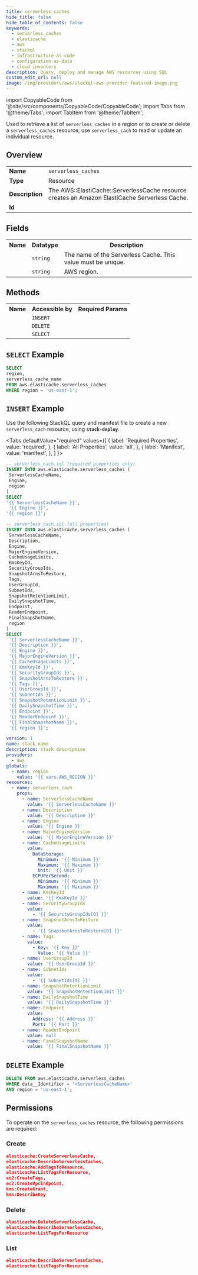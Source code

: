 ```yaml
---
title: serverless_caches
hide_title: false
hide_table_of_contents: false
keywords:
  - serverless_caches
  - elasticache
  - aws
  - stackql
  - infrastructure-as-code
  - configuration-as-data
  - cloud inventory
description: Query, deploy and manage AWS resources using SQL
custom_edit_url: null
image: /img/providers/aws/stackql-aws-provider-featured-image.png
---
```


import CopyableCode from '@site/src/components/CopyableCode/CopyableCode';
import Tabs from '@theme/Tabs';
import TabItem from '@theme/TabItem';


Used to retrieve a list of <code>serverless_caches</code> in a region or to create or delete a <code>serverless_caches</code> resource, use <code>serverless_cach</code> to read or update an individual resource.

## Overview
<table><tbody>
<tr><td><b>Name</b></td><td><code>serverless_caches</code></td></tr>
<tr><td><b>Type</b></td><td>Resource</td></tr>
<tr><td><b>Description</b></td><td>The AWS::ElastiCache::ServerlessCache resource creates an Amazon ElastiCache Serverless Cache.</td></tr>
<tr><td><b>Id</b></td><td><CopyableCode code="aws.elasticache.serverless_caches" /></td></tr>
</tbody></table>

## Fields
<table><tbody>
<tr><th>Name</th><th>Datatype</th><th>Description</th></tr>
<tr><td><CopyableCode code="serverless_cache_name" /></td><td><code>string</code></td><td>The name of the Serverless Cache. This value must be unique.</td></tr>
<tr><td><CopyableCode code="region" /></td><td><code>string</code></td><td>AWS region.</td></tr>

</tbody></table>

## Methods

<table><tbody>
  <tr>
    <th>Name</th>
    <th>Accessible by</th>
    <th>Required Params</th>
  </tr>
  <tr>
    <td><CopyableCode code="create_resource" /></td>
    <td><code>INSERT</code></td>
    <td><CopyableCode code="data__DesiredState, region" /></td>
  </tr>
  <tr>
    <td><CopyableCode code="delete_resource" /></td>
    <td><code>DELETE</code></td>
    <td><CopyableCode code="data__Identifier, region" /></td>
  </tr>
  <tr>
    <td><CopyableCode code="list_resource" /></td>
    <td><code>SELECT</code></td>
    <td><CopyableCode code="region" /></td>
  </tr>
</tbody></table>

## `SELECT` Example
```sql
SELECT
region,
serverless_cache_name
FROM aws.elasticache.serverless_caches
WHERE region = 'us-east-1';
```

## `INSERT` Example

Use the following StackQL query and manifest file to create a new <code>serverless_cach</code> resource, using <a ref="https://pypi.org/project/stack-deploy/" target="_blank"><code><b>stack-deploy</b></code></a>.

<Tabs
    defaultValue="required"
    values={[
      { label: 'Required Properties', value: 'required', },
      { label: 'All Properties', value: 'all', },
      { label: 'Manifest', value: 'manifest', },
    ]
}>
<TabItem value="required">

```sql
-- serverless_cach.iql (required properties only)
INSERT INTO aws.elasticache.serverless_caches (
 ServerlessCacheName,
 Engine,
 region
)
SELECT 
'{{ ServerlessCacheName }}',
 '{{ Engine }}',
'{{ region }}';
```
</TabItem>
<TabItem value="all">

```sql
-- serverless_cach.iql (all properties)
INSERT INTO aws.elasticache.serverless_caches (
 ServerlessCacheName,
 Description,
 Engine,
 MajorEngineVersion,
 CacheUsageLimits,
 KmsKeyId,
 SecurityGroupIds,
 SnapshotArnsToRestore,
 Tags,
 UserGroupId,
 SubnetIds,
 SnapshotRetentionLimit,
 DailySnapshotTime,
 Endpoint,
 ReaderEndpoint,
 FinalSnapshotName,
 region
)
SELECT 
 '{{ ServerlessCacheName }}',
 '{{ Description }}',
 '{{ Engine }}',
 '{{ MajorEngineVersion }}',
 '{{ CacheUsageLimits }}',
 '{{ KmsKeyId }}',
 '{{ SecurityGroupIds }}',
 '{{ SnapshotArnsToRestore }}',
 '{{ Tags }}',
 '{{ UserGroupId }}',
 '{{ SubnetIds }}',
 '{{ SnapshotRetentionLimit }}',
 '{{ DailySnapshotTime }}',
 '{{ Endpoint }}',
 '{{ ReaderEndpoint }}',
 '{{ FinalSnapshotName }}',
 '{{ region }}';
```
</TabItem>
<TabItem value="manifest">

```yaml
version: 1
name: stack name
description: stack description
providers:
  - aws
globals:
  - name: region
    value: '{{ vars.AWS_REGION }}'
resources:
  - name: serverless_cach
    props:
      - name: ServerlessCacheName
        value: '{{ ServerlessCacheName }}'
      - name: Description
        value: '{{ Description }}'
      - name: Engine
        value: '{{ Engine }}'
      - name: MajorEngineVersion
        value: '{{ MajorEngineVersion }}'
      - name: CacheUsageLimits
        value:
          DataStorage:
            Minimum: '{{ Minimum }}'
            Maximum: '{{ Maximum }}'
            Unit: '{{ Unit }}'
          ECPUPerSecond:
            Minimum: '{{ Minimum }}'
            Maximum: '{{ Maximum }}'
      - name: KmsKeyId
        value: '{{ KmsKeyId }}'
      - name: SecurityGroupIds
        value:
          - '{{ SecurityGroupIds[0] }}'
      - name: SnapshotArnsToRestore
        value:
          - '{{ SnapshotArnsToRestore[0] }}'
      - name: Tags
        value:
          - Key: '{{ Key }}'
            Value: '{{ Value }}'
      - name: UserGroupId
        value: '{{ UserGroupId }}'
      - name: SubnetIds
        value:
          - '{{ SubnetIds[0] }}'
      - name: SnapshotRetentionLimit
        value: '{{ SnapshotRetentionLimit }}'
      - name: DailySnapshotTime
        value: '{{ DailySnapshotTime }}'
      - name: Endpoint
        value:
          Address: '{{ Address }}'
          Port: '{{ Port }}'
      - name: ReaderEndpoint
        value: null
      - name: FinalSnapshotName
        value: '{{ FinalSnapshotName }}'

```
</TabItem>
</Tabs>

## `DELETE` Example

```sql
DELETE FROM aws.elasticache.serverless_caches
WHERE data__Identifier = '<ServerlessCacheName>'
AND region = 'us-east-1';
```

## Permissions

To operate on the <code>serverless_caches</code> resource, the following permissions are required:

### Create
```json
elasticache:CreateServerlessCache,
elasticache:DescribeServerlessCaches,
elasticache:AddTagsToResource,
elasticache:ListTagsForResource,
ec2:CreateTags,
ec2:CreateVpcEndpoint,
kms:CreateGrant,
kms:DescribeKey
```

### Delete
```json
elasticache:DeleteServerlessCache,
elasticache:DescribeServerlessCaches,
elasticache:ListTagsForResource
```

### List
```json
elasticache:DescribeServerlessCaches,
elasticache:ListTagsForResource
```

